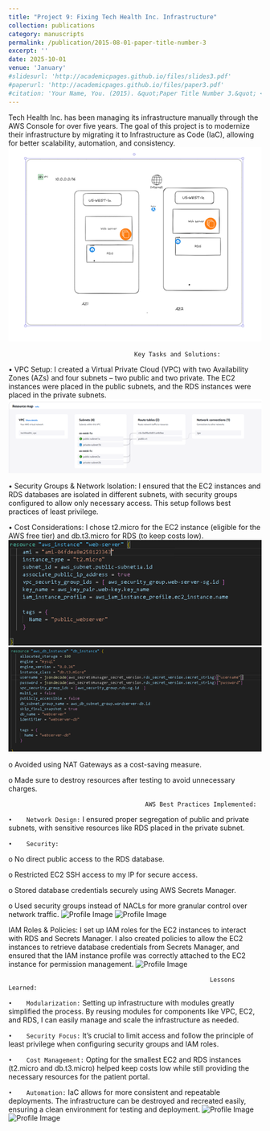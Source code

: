 ```yaml
---
title: "Project 9: Fixing Tech Health Inc. Infrastructure"
collection: publications
category: manuscripts
permalink: /publication/2015-08-01-paper-title-number-3
excerpt: ''
date: 2025-10-01
venue: 'January'
#slidesurl: 'http://academicpages.github.io/files/slides3.pdf'
#paperurl: 'http://academicpages.github.io/files/paper3.pdf'
#citation: 'Your Name, You. (2015). &quot;Paper Title Number 3.&quot; <i>Journal 1</i>. 1(3).'
---
```


Tech Health Inc. has been managing its infrastructure manually through the AWS Console for over five years. The goal of this project is to modernize their infrastructure by migrating it to Infrastructure as Code (IaC), allowing for better scalability, automation, and consistency. ![Profile Image](/images/oo1.png)

                                       Key Tasks and Solutions:

•	VPC Setup: I created a Virtual Private Cloud (VPC) with two Availability Zones (AZs) and four subnets – two public and two private. The EC2 instances were placed in the public subnets, and the RDS instances were placed in the private subnets.  ![Profile Image](/images/oo2.png)


•	Security Groups & Network Isolation: I ensured that the EC2 instances and RDS databases are isolated in different subnets, with security groups configured to allow only necessary access. This setup follows best practices of least privilege.

•	Cost Considerations: I chose t2.micro for the EC2 instance (eligible for the AWS free tier) and db.t3.micro for RDS (to keep costs low). 
 ![Profile Image](/images/oo3.png)
  ![Profile Image](/images/oo4.png)

o	Avoided using NAT Gateways as a cost-saving measure.

o	Made sure to destroy resources after testing to avoid unnecessary charges.

                                          AWS Best Practices Implemented:
                                          
```•	Network Design:``` I ensured proper segregation of public and private subnets, with sensitive resources like RDS placed in the private subnet.

```•	Security:```

o	No direct public access to the RDS database.

o	Restricted EC2 SSH access to my IP for secure access.

o	Stored database credentials securely using AWS Secrets Manager.

o	Used security groups instead of NACLs for more granular control over network traffic. 
 ![Profile Image](/images/oo5.png)
  ![Profile Image](/images/oo6.png)

IAM Roles & Policies: I set up IAM roles for the EC2 instances to interact with RDS and Secrets Manager. I also created policies to allow the EC2 instances to retrieve database credentials from Secrets Manager, and ensured that the IAM instance profile was correctly attached to the EC2 instance for permission management. 
 ![Profile Image](/images/oo7.png)

                                                            Lessons Learned:
                                                            
```•	Modularization:``` Setting up infrastructure with modules greatly simplified the process. By reusing modules for components like VPC, EC2, and RDS, I can easily manage and scale the infrastructure as needed.

```•	Security Focus:``` It’s crucial to limit access and follow the principle of least privilege when configuring security groups and IAM roles.

```•	Cost Management:``` Opting for the smallest EC2 and RDS instances (t2.micro and db.t3.micro) helped keep costs low while still providing the necessary resources for the patient portal.

```•	Automation:``` IaC allows for more consistent and repeatable deployments. The infrastructure can be destroyed and recreated easily, ensuring a clean environment for testing and deployment.
 ![Profile Image](/images/oo8.png)
  ![Profile Image](/images/oo9.png)






